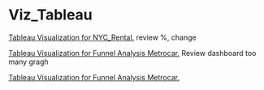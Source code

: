 # Viz_Tableau

[Tableau Visualization for NYC_Rental.](https://public.tableau.com/views/NYCShortTermRentalAnalysis/NYCShortTermRentalAnalysisJan-Jul2019?:language=en-GB&publish=yes&:display_count=n&:origin=viz_share_link)    review %, change

[Tableau Visualization for Funnel Analysis Metrocar.](https://public.tableau.com/views/FunnelAnalysisMetrocar_16885806886000/Dashboard3?:language=en-GB&publish=yes&:display_count=n&:origin=viz_share_link)     Review dashboard too many gragh

[Tableau Visualization for Funnel Analysis Metrocar.](https://public.tableau.com/views/TravelTidelCustomersegmentationfortargetedmarketing_/Story1?:language=en-GB&:display_count=n&:origin=viz_share_link) 

